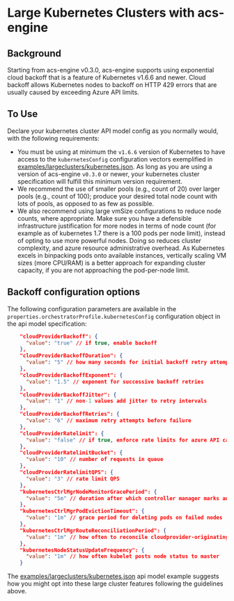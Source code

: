 # Large Kubernetes Clusters with acs-engine

## Background
Starting from acs-engine v0.3.0, acs-engine supports using exponential cloud backoff that is a feature of Kubernetes v1.6.6 and newer. Cloud backoff allows Kubernetes nodes to backoff on HTTP 429 errors that are usually caused by exceeding Azure API limits.

## To Use
Declare your kubernetes cluster API model config as you normally would, with the following requirements:
- You must be using at minimum the `v1.6.6` version of Kubernetes to have access to the `kubernetesConfig` configuration vectors exemplified in [examples/largeclusters/kubernetes.json](https://github.com/Azure/acs-engine/blob/master/examples/largeclusters/kubernetes.json). As long as you are using a version of acs-engine `v0.3.0` or newer, your kubernetes cluster specification will fulfill this minimum version requirement.
- We recommend the use of smaller pools (e.g., count of 20) over larger pools (e.g., count of 100); produce your desired total node count with lots of pools, as opposed to as few as possible.
- We also recommend using large vmSize configurations to reduce node counts, where appropriate. Make sure you have a defensible infrastructure justification for more nodes in terms of node count (for example as of kubernetes 1.7 there is a 100 pods per node limit), instead of opting to use more powerful nodes. Doing so reduces cluster complexity, and azure resource administrative overhead. As Kubernetes excels in binpacking pods onto available instances, vertically scaling VM sizes (more CPU/RAM) is a better approach for expanding cluster capacity, if you are not approaching the pod-per-node limit.

## Backoff configuration options
The following configuration parameters are available in the `properties.orchestratorProfile.kubernetesConfig` configuration object in the api model specification:

```json
    "cloudProviderBackoff": {
      "value": "true" // if true, enable backoff
    },
    "cloudProviderBackoffDuration": {
      "value": "5" // how many seconds for initial backoff retry attempt
    },
    "cloudProviderBackoffExponent": {
      "value": "1.5" // exponent for successive backoff retries
    },
    "cloudProviderBackoffJitter": {
      "value": "1" // non-1 values add jitter to retry intervals
    },
    "cloudProviderBackoffRetries": {
      "value": "6" // maximum retry attempts before failure
    },
    "cloudProviderRatelimit": {
      "value": "false" // if true, enforce rate limits for azure API calls
    },
    "cloudProviderRatelimitBucket": {
      "value": "10" // number of requests in queue
    },
    "cloudProviderRatelimitQPS": {
      "value": "3" // rate limit QPS
    },
    "kubernetesCtrlMgrNodeMonitorGracePeriod": {
      "value": "5m" // duration after which controller manager marks an AWOL node as NotReady
    },
    "kubernetesCtrlMgrPodEvictionTimeout": {
      "value": "1m" // grace period for deleting pods on failed nodes
    },
    "kubernetesCtrlMgrRouteReconciliationPeriod": {
      "value": "1m" // how often to reconcile cloudprovider-originating node routes
    },
    "kubernetesNodeStatusUpdateFrequency": {
      "value": "1m" // how often kubelet posts node status to master
    }
```
The [examples/largeclusters/kubernetes.json](https://github.com/Azure/acs-engine/blob/master/examples/largeclusters/kubernetes.json) api model example suggests how you might opt into these large cluster features following the guidelines above.